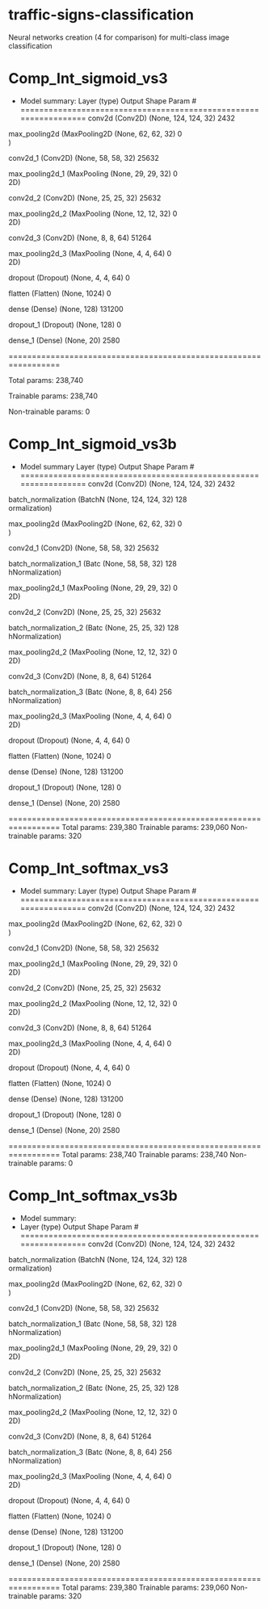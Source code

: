 # traffic-signs-classification
Neural networks creation (4 for comparison) for multi-class image classification

# Comp_Int_sigmoid_vs3
* Model summary:
 Layer (type)                Output Shape              Param #   
=================================================================
 conv2d (Conv2D)             (None, 124, 124, 32)      2432      
                                                                 
 max_pooling2d (MaxPooling2D  (None, 62, 62, 32)       0         
 )                                                               
                                                                 
 conv2d_1 (Conv2D)           (None, 58, 58, 32)        25632     
                                                                 
 max_pooling2d_1 (MaxPooling  (None, 29, 29, 32)       0         
 2D)                                                             
                                                                 
 conv2d_2 (Conv2D)           (None, 25, 25, 32)        25632     
                                                                 
 max_pooling2d_2 (MaxPooling  (None, 12, 12, 32)       0         
 2D)                                                             
                                                                 
 conv2d_3 (Conv2D)           (None, 8, 8, 64)          51264     
                                                                 
 max_pooling2d_3 (MaxPooling  (None, 4, 4, 64)         0         
 2D)                                                             
                                                                 
 dropout (Dropout)           (None, 4, 4, 64)          0         
                                                                 
 flatten (Flatten)           (None, 1024)              0         
                                                                 
 dense (Dense)               (None, 128)               131200    
                                                                 
 dropout_1 (Dropout)         (None, 128)               0         
                                                                 
 dense_1 (Dense)             (None, 20)                2580      
                                                                 
=================================================================

Total params: 238,740

Trainable params: 238,740

Non-trainable params: 0

# Comp_Int_sigmoid_vs3b
* Model summary
 Layer (type)                Output Shape              Param #   
=================================================================
 conv2d (Conv2D)             (None, 124, 124, 32)      2432      
                                                                 
 batch_normalization (BatchN  (None, 124, 124, 32)     128       
 ormalization)                                                   
                                                                 
 max_pooling2d (MaxPooling2D  (None, 62, 62, 32)       0         
 )                                                               
                                                                 
 conv2d_1 (Conv2D)           (None, 58, 58, 32)        25632     
                                                                 
 batch_normalization_1 (Batc  (None, 58, 58, 32)       128       
 hNormalization)                                                 
                                                                 
 max_pooling2d_1 (MaxPooling  (None, 29, 29, 32)       0         
 2D)                                                             
                                                                 
 conv2d_2 (Conv2D)           (None, 25, 25, 32)        25632     
                                                                 
 batch_normalization_2 (Batc  (None, 25, 25, 32)       128       
 hNormalization)                                                 
                                                                 
 max_pooling2d_2 (MaxPooling  (None, 12, 12, 32)       0         
 2D)                                                             
                                                                 
 conv2d_3 (Conv2D)           (None, 8, 8, 64)          51264     
                                                                 
 batch_normalization_3 (Batc  (None, 8, 8, 64)         256       
 hNormalization)                                                 
                                                                 
 max_pooling2d_3 (MaxPooling  (None, 4, 4, 64)         0         
 2D)                                                             
                                                                 
 dropout (Dropout)           (None, 4, 4, 64)          0         
                                                                 
 flatten (Flatten)           (None, 1024)              0         
                                                                 
 dense (Dense)               (None, 128)               131200    
                                                                 
 dropout_1 (Dropout)         (None, 128)               0         
                                                                 
 dense_1 (Dense)             (None, 20)                2580      
                                                                 
=================================================================
Total params: 239,380
Trainable params: 239,060
Non-trainable params: 320

# Comp_Int_softmax_vs3
* Model summary:
 Layer (type)                Output Shape              Param #   
=================================================================
 conv2d (Conv2D)             (None, 124, 124, 32)      2432      
                                                                 
 max_pooling2d (MaxPooling2D  (None, 62, 62, 32)       0         
 )                                                               
                                                                 
 conv2d_1 (Conv2D)           (None, 58, 58, 32)        25632     
                                                                 
 max_pooling2d_1 (MaxPooling  (None, 29, 29, 32)       0         
 2D)                                                             
                                                                 
 conv2d_2 (Conv2D)           (None, 25, 25, 32)        25632     
                                                                 
 max_pooling2d_2 (MaxPooling  (None, 12, 12, 32)       0         
 2D)                                                             
                                                                 
 conv2d_3 (Conv2D)           (None, 8, 8, 64)          51264     
                                                                 
 max_pooling2d_3 (MaxPooling  (None, 4, 4, 64)         0         
 2D)                                                             
                                                                 
 dropout (Dropout)           (None, 4, 4, 64)          0         
                                                                 
 flatten (Flatten)           (None, 1024)              0         
                                                                 
 dense (Dense)               (None, 128)               131200    
                                                                 
 dropout_1 (Dropout)         (None, 128)               0         
                                                                 
 dense_1 (Dense)             (None, 20)                2580      
                                                                 
=================================================================
Total params: 238,740
Trainable params: 238,740
Non-trainable params: 0

# Comp_Int_softmax_vs3b
* Model summary:
*  Layer (type)                Output Shape              Param #   
=================================================================
 conv2d (Conv2D)             (None, 124, 124, 32)      2432      
                                                                 
 batch_normalization (BatchN  (None, 124, 124, 32)     128       
 ormalization)                                                   
                                                                 
 max_pooling2d (MaxPooling2D  (None, 62, 62, 32)       0         
 )                                                               
                                                                 
 conv2d_1 (Conv2D)           (None, 58, 58, 32)        25632     
                                                                 
 batch_normalization_1 (Batc  (None, 58, 58, 32)       128       
 hNormalization)                                                 
                                                                 
 max_pooling2d_1 (MaxPooling  (None, 29, 29, 32)       0         
 2D)                                                             
                                                                 
 conv2d_2 (Conv2D)           (None, 25, 25, 32)        25632     
                                                                 
 batch_normalization_2 (Batc  (None, 25, 25, 32)       128       
 hNormalization)                                                 
                                                                 
 max_pooling2d_2 (MaxPooling  (None, 12, 12, 32)       0         
 2D)                                                             
                                                                 
 conv2d_3 (Conv2D)           (None, 8, 8, 64)          51264     
                                                                 
 batch_normalization_3 (Batc  (None, 8, 8, 64)         256       
 hNormalization)                                                 
                                                                 
 max_pooling2d_3 (MaxPooling  (None, 4, 4, 64)         0         
 2D)                                                             
                                                                 
 dropout (Dropout)           (None, 4, 4, 64)          0         
                                                                 
 flatten (Flatten)           (None, 1024)              0         
                                                                 
 dense (Dense)               (None, 128)               131200    
                                                                 
 dropout_1 (Dropout)         (None, 128)               0         
                                                                 
 dense_1 (Dense)             (None, 20)                2580      
                                                                 
=================================================================
Total params: 239,380
Trainable params: 239,060
Non-trainable params: 320
